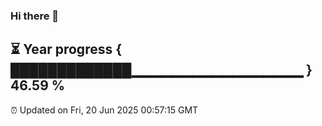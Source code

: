 ### Hi there 👋
⏳ Year progress { █████████████▁▁▁▁▁▁▁▁▁▁▁▁▁▁▁▁▁ } 46.59 %
---
⏰ Updated on Fri, 20 Jun 2025 00:57:15 GMT

